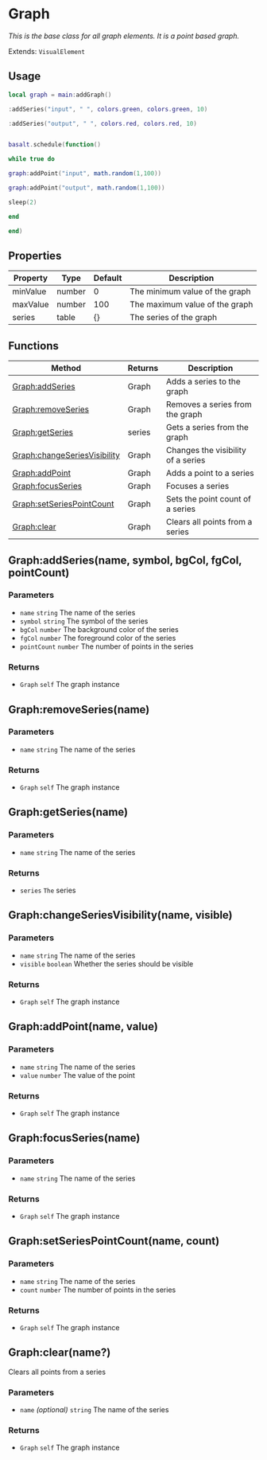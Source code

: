 # Graph
_This is the base class for all graph elements. It is a point based graph._

Extends: `VisualElement`

## Usage
```lua
local graph = main:addGraph()
```

```lua
:addSeries("input", " ", colors.green, colors.green, 10)
```

```lua
:addSeries("output", " ", colors.red, colors.red, 10)
```

```lua

```

```lua
basalt.schedule(function()
```

```lua
while true do
```

```lua
graph:addPoint("input", math.random(1,100))
```

```lua
graph:addPoint("output", math.random(1,100))
```

```lua
sleep(2)
```

```lua
end
```

```lua
end)
```

## Properties

|Property|Type|Default|Description|
|---|---|---|---|
|minValue|number|0|The minimum value of the graph|
|maxValue|number|100|The maximum value of the graph|
|series|table|{}|The series of the graph|

## Functions

|Method|Returns|Description|
|---|---|---|
|[Graph:addSeries](#graph-addseries-name-symbol-bgcol-fgcol-pointcount)|Graph|Adds a series to the graph|
|[Graph:removeSeries](#graph-removeseries-name)|Graph|Removes a series from the graph|
|[Graph:getSeries](#graph-getseries-name)|series|Gets a series from the graph|
|[Graph:changeSeriesVisibility](#graph-changeseriesvisibility-name-visible)|Graph|Changes the visibility of a series|
|[Graph:addPoint](#graph-addpoint-name-value)|Graph|Adds a point to a series|
|[Graph:focusSeries](#graph-focusseries-name)|Graph|Focuses a series|
|[Graph:setSeriesPointCount](#graph-setseriespointcount-name-count)|Graph|Sets the point count of a series|
|[Graph:clear](#graph-clear-name)|Graph|Clears all points from a series|

## Graph:addSeries(name, symbol, bgCol, fgCol, pointCount)
### Parameters
* `name` `string` The name of the series
* `symbol` `string` The symbol of the series
* `bgCol` `number` The background color of the series
* `fgCol` `number` The foreground color of the series
* `pointCount` `number` The number of points in the series

### Returns
* `Graph` `self` The graph instance

## Graph:removeSeries(name)
### Parameters
* `name` `string` The name of the series

### Returns
* `Graph` `self` The graph instance

## Graph:getSeries(name)
### Parameters
* `name` `string` The name of the series

### Returns
* `series` `The` series

## Graph:changeSeriesVisibility(name, visible)
### Parameters
* `name` `string` The name of the series
* `visible` `boolean` Whether the series should be visible

### Returns
* `Graph` `self` The graph instance

## Graph:addPoint(name, value)
### Parameters
* `name` `string` The name of the series
* `value` `number` The value of the point

### Returns
* `Graph` `self` The graph instance

## Graph:focusSeries(name)
### Parameters
* `name` `string` The name of the series

### Returns
* `Graph` `self` The graph instance

## Graph:setSeriesPointCount(name, count)
### Parameters
* `name` `string` The name of the series
* `count` `number` The number of points in the series

### Returns
* `Graph` `self` The graph instance

## Graph:clear(name?)

Clears all points from a series

### Parameters
* `name` *(optional)* `string` The name of the series

### Returns
* `Graph` `self` The graph instance
